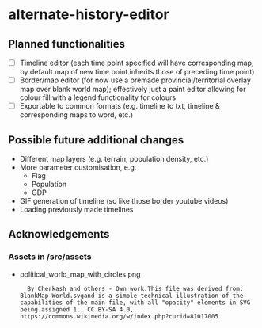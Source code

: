 # alternate-history-editor

## Planned functionalities
- [ ] Timeline editor (each time point specified will have corresponding map; by default map of new time point inherits those of preceding time point)
- [ ] Border/map editor (for now use a premade provincial/territorial overlay map over blank world map); effectively just a paint editor allowing for colour fill with a legend functionality for colours
- [ ] Exportable to common formats (e.g. timeline to txt, timeline & corresponding maps to word, etc.)

## Possible future additional changes
- Different map layers (e.g. terrain, population density, etc.)
- More parameter customisation, e.g.
  - Flag
  - Population
  - GDP
- GIF generation of timeline (so like those border youtube videos)
- Loading previously made timelines

## Acknowledgements
### Assets in /src/assets
- political_world_map_with_circles.png
        
        By Cherkash and others - Own work.This file was derived from:  BlankMap-World.svgand is a simple technical illustration of the capabilities of the main file, with all "opacity" elements in SVG being assigned 1., CC BY-SA 4.0, https://commons.wikimedia.org/w/index.php?curid=81017005